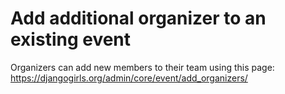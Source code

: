# Add additional organizer to an existing event

Organizers can add new members to their team using this page: https://djangogirls.org/admin/core/event/add_organizers/
